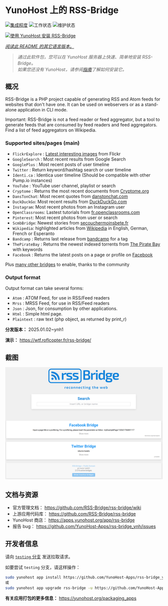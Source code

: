<!--
注意：此 README 由 <https://github.com/YunoHost/apps/tree/master/tools/readme_generator> 自动生成
请勿手动编辑。
-->

# YunoHost 上的 RSS-Bridge

[![集成程度](https://apps.yunohost.org/badge/integration/rss-bridge)](https://ci-apps.yunohost.org/ci/apps/rss-bridge/)
![工作状态](https://apps.yunohost.org/badge/state/rss-bridge)
![维护状态](https://apps.yunohost.org/badge/maintained/rss-bridge)

[![使用 YunoHost 安装 RSS-Bridge](https://install-app.yunohost.org/install-with-yunohost.svg)](https://install-app.yunohost.org/?app=rss-bridge)

*[阅读此 README 的其它语言版本。](./ALL_README.md)*

> *通过此软件包，您可以在 YunoHost 服务器上快速、简单地安装 RSS-Bridge。*  
> *如果您还没有 YunoHost，请参阅[指南](https://yunohost.org/install)了解如何安装它。*

## 概况

RSS-Bridge is a PHP project capable of generating RSS and Atom feeds for websites that don't have one. It can be used on webservers or as a stand-alone application in CLI mode.

Important: RSS-Bridge is not a feed reader or feed aggregator, but a tool to generate feeds that are consumed by feed readers and feed aggregators. Find a list of feed aggregators on Wikipedia.

### Supported sites/pages (main)

 * `FlickrExplore` : [Latest interesting images](http://www.flickr.com/explore) from Flickr
 * `GoogleSearch` : Most recent results from Google Search
 * `GooglePlus` : Most recent posts of user timeline
 * `Twitter` : Return keyword/hashtag search or user timeline
 * `Identi.ca` : Identica user timeline (Should be compatible with other Pump.io instances)
 * `YouTube` : YouTube user channel, playlist or search
 * `Cryptome` : Returns the most recent documents from [Cryptome.org](http://cryptome.org/)
 * `DansTonChat`: Most recent quotes from [danstonchat.com](http://danstonchat.com/)
 * `DuckDuckGo`: Most recent results from [DuckDuckGo.com](https://duckduckgo.com/)
 * `Instagram`: Most recent photos from an Instagram user
 * `OpenClassrooms`: Lastest tutorials from [fr.openclassrooms.com](http://fr.openclassrooms.com/)
 * `Pinterest`: Most recent photos from user or search
 * `ScmbBridge`: Newest stories from [secouchermoinsbete.fr](http://secouchermoinsbete.fr/)
 * `Wikipedia`: highlighted articles from [Wikipedia](https://wikipedia.org/) in English, German, French or Esperanto
 * `Bandcamp` : Returns last release from [bandcamp](https://bandcamp.com/) for a tag
 * `ThePirateBay` : Returns the newest indexed torrents from [The Pirate Bay](https://thepiratebay.se/) with keywords
 * `Facebook` : Returns the latest posts on a page or profile on [Facebook](https://facebook.com/)

Plus [many other bridges](bridges/) to enable, thanks to the community

### Output format

Output format can take several forms:

 * `Atom` : ATOM Feed, for use in RSS/Feed readers
 * `Mrss` : MRSS Feed, for use in RSS/Feed readers
 * `Json` : Json, for consumption by other applications.
 * `Html` : Simple html page.
 * `Plaintext` : raw text (php object, as returned by print_r)
 

**分发版本：** 2025.01.02~ynh1

**演示：** <https://wtf.roflcopter.fr/rss-bridge/>

## 截图

![RSS-Bridge 的截图](./doc/screenshots/screenshot_rss-bridge_welcome.png)

## 文档与资源

- 官方管理文档： <https://github.com/RSS-Bridge/rss-bridge/wiki>
- 上游应用代码库： <https://github.com/RSS-Bridge/rss-bridge>
- YunoHost 商店： <https://apps.yunohost.org/app/rss-bridge>
- 报告 bug： <https://github.com/YunoHost-Apps/rss-bridge_ynh/issues>

## 开发者信息

请向 [`testing` 分支](https://github.com/YunoHost-Apps/rss-bridge_ynh/tree/testing) 发送拉取请求。

如要尝试 `testing` 分支，请这样操作：

```bash
sudo yunohost app install https://github.com/YunoHost-Apps/rss-bridge_ynh/tree/testing --debug
或
sudo yunohost app upgrade rss-bridge -u https://github.com/YunoHost-Apps/rss-bridge_ynh/tree/testing --debug
```

**有关应用打包的更多信息：** <https://yunohost.org/packaging_apps>
